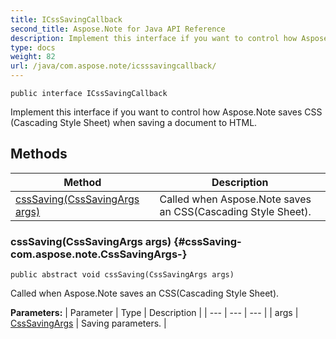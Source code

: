 ```yaml
---
title: ICssSavingCallback
second_title: Aspose.Note for Java API Reference
description: Implement this interface if you want to control how Aspose.Note saves CSS Cascading Style Sheet when saving a document to HTML.
type: docs
weight: 82
url: /java/com.aspose.note/icsssavingcallback/
---
```

```
public interface ICssSavingCallback
```

Implement this interface if you want to control how Aspose.Note saves CSS (Cascading Style Sheet) when saving a document to HTML.
## Methods

| Method | Description |
| --- | --- |
| [cssSaving(CssSavingArgs args)](#cssSaving-com.aspose.note.CssSavingArgs-) | Called when Aspose.Note saves an CSS(Cascading Style Sheet). |
### cssSaving(CssSavingArgs args) {#cssSaving-com.aspose.note.CssSavingArgs-}
```
public abstract void cssSaving(CssSavingArgs args)
```


Called when Aspose.Note saves an CSS(Cascading Style Sheet).

**Parameters:**
| Parameter | Type | Description |
| --- | --- | --- |
| args | [CssSavingArgs](../../com.aspose.note/csssavingargs) | Saving parameters. |

